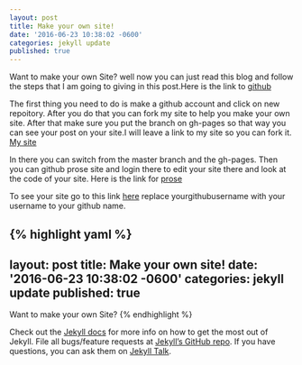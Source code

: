 ```yaml
---
layout: post
title: Make your own site!
date: '2016-06-23 10:38:02 -0600'
categories: jekyll update
published: true
---
```

Want to make your own Site? well now you can just read this blog and follow the steps that I am going to giving in this post.Here is the link to [github](https://github.com/)  

The first thing you need to do is make a github account and click on new repoitory. After you do that you can fork my site to help you make your own site. After that make sure you put the branch on gh-pages so that way you can see your post on your site.I will leave a link to my site so you can fork it. [My site](https://github.com/icastillo93/site)

In there you can switch from the master branch and the gh-pages. Then you can github prose site and login there to edit your site there and look at the code of your site. Here is the link for [prose](http://prose.io/)  

To see your site go to this link [here](https://yourgithubusername.github.io/site/)  replace yourgithubusername with your username to your github name.

{% highlight yaml %}
---
layout: post
title: Make your own site!
date: '2016-06-23 10:38:02 -0600'
categories: jekyll update
published: true
---
Want to make your own Site?
{% endhighlight %}

Check out the [Jekyll docs][jekyll-docs] for more info on how to get the most out of Jekyll. File all bugs/feature requests at [Jekyll’s GitHub repo][jekyll-gh]. If you have questions, you can ask them on [Jekyll Talk][jekyll-talk].

[jekyll-docs]: http://jekyllrb.com/docs/home
[jekyll-gh]:   https://github.com/jekyll/jekyll
[jekyll-talk]: https://talk.jekyllrb.com/
